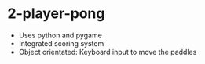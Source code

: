 # 2-player-pong
- Uses python and pygame
- Integrated scoring system
- Object orientated: Keyboard input to move the paddles
